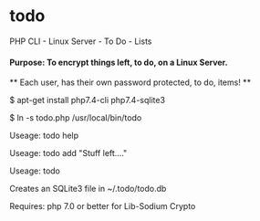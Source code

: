 # todo
PHP CLI - Linux Server - To Do - Lists

#### Purpose: To encrypt things left, to do, on a Linux Server.

** Each user, has their own password protected, to do, items! **

$ apt-get install php7.4-cli php7.4-sqlite3

$ ln -s todo.php /usr/local/bin/todo

Useage: todo help

Useage: todo add "Stuff left...."

Useage: todo

Creates an SQLite3 file in ~/.todo/todo.db

Requires: php 7.0 or better for Lib-Sodium Crypto